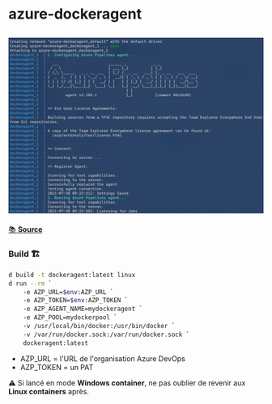 # azure-dockeragent

![](screenshot.png)
---

[📚 **Source**](https://docs.microsoft.com/en-us/azure/devops/pipelines/agents/docker)

### Build 🏗

```sh
d build -t dockeragent:latest linux
d run --rm `
    -e AZP_URL=$env:AZP_URL `
    -e AZP_TOKEN=$env:AZP_TOKEN `
    -e AZP_AGENT_NAME=mydockeragent `
    -e AZP_POOL=mydockerpool `
    -v /usr/local/bin/docker:/usr/bin/docker `
    -v /var/run/docker.sock:/var/run/docker.sock `
    dockeragent:latest
```

- AZP_URL = l'URL de l'organisation Azure DevOps
- AZP_TOKEN = un PAT

⚠ Si lancé en mode **Windows container**, ne pas oublier de revenir aux **Linux containers** après.
